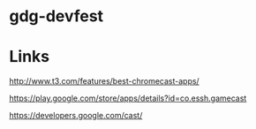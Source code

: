 gdg-devfest
===========


Links
=====

http://www.t3.com/features/best-chromecast-apps/

https://play.google.com/store/apps/details?id=co.essh.gamecast

https://developers.google.com/cast/
